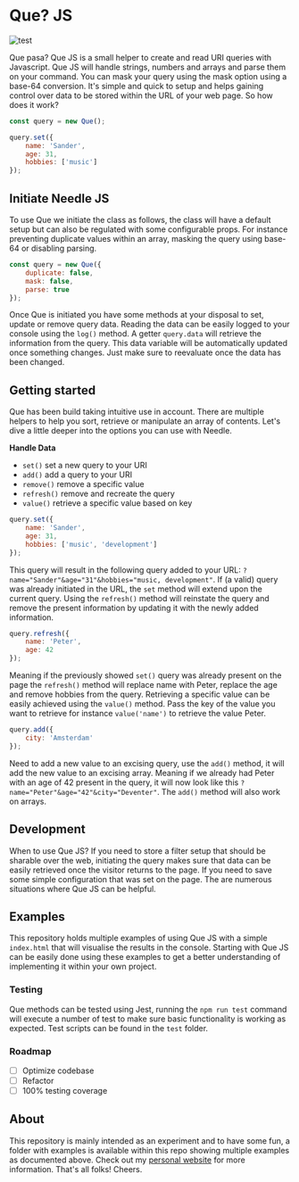 # Que? JS
![test](https://github.com/waxs/que/workflows/test/badge.svg?branch=master)

Que pasa? Que JS is a small helper to create and read URI queries with Javascript. Que JS will handle 
strings, numbers and arrays and parse them on your command. You can mask your query using the mask option using a 
base-64 conversion. It's simple and quick to setup and helps gaining control over data to be stored within the URL of
 your web page. So how does it work?

```javascript
const query = new Que();

query.set({
    name: 'Sander', 
    age: 31,
    hobbies: ['music']
});
```

## Initiate Needle JS
To use Que we initiate the class as follows, the class will have a default setup but can also be regulated 
with some configurable props. For instance preventing duplicate values within an array, masking the query using 
base-64 or disabling parsing. 

```javascript
const query = new Que({
    duplicate: false,
    mask: false,
    parse: true
});
```

Once Que is initiated you have some methods at your disposal to set, update or remove query data. Reading the data 
can be easily logged to your console using the `log()` method. A getter `query.data` will retrieve the information 
from the query. This data variable will be automatically updated once something changes. Just make sure to reevaluate
 once the data has been changed. 
 
## Getting started
Que has been build taking intuitive use in account. There are multiple helpers to help you sort, retrieve or 
manipulate an array of contents. Let's dive a little deeper into the options you can use with Needle. 
 
**Handle Data** 
* `set()` set a new query to your URI
* `add()` add a query to your URI
* `remove()` remove a specific value
* `refresh()` remove and recreate the query
* `value()` retrieve a specific value based on key
  
```javascript
query.set({
    name: 'Sander',
    age: 31,
    hobbies: ['music', 'development']
});
```
This query will result in the following query added to your URL: `?name="Sander"&age="31"&hobbies="music,
development"`. If (a valid) query was already initiated in the URL, the `set` method will extend upon the current 
query. Using the `refresh()` method will reinstate the query and remove the present information by updating it with 
the newly added information. 
```javascript
query.refresh({
    name: 'Peter',
    age: 42
});
```
Meaning if the previously showed `set()` query was already present on the page the `refresh()` method will replace 
name with Peter, replace the age and remove hobbies from the query. Retrieving a specific value can be easily 
achieved using the `value()` method. Pass the key of the value you want to retrieve for instance `value('name')` to 
retrieve the value Peter.
```javascript
query.add({
    city: 'Amsterdam'
});
```
Need to add a new value to an excising query, use the `add()` method, it will add the new value to an excising array.
 Meaning if we already had Peter with an age of 42 present in the query, it will now look like this 
 `?name="Peter"&age="42"&city="Deventer"`. The `add()` method will also work on arrays. 
    
## Development
When to use Que JS? If you need to store a filter setup that should be sharable over the web, initiating the query 
makes sure that data can be easily retrieved once the visitor returns to the page. If you need to save some simple 
configuration that was set on the page. The are numerous situations where Que JS can be helpful. 
    
## Examples
This repository holds multiple examples of using Que JS with a simple `index.html` that will visualise the results in
 the console. Starting with Que JS can be easily done using these examples to get a better understanding of 
 implementing it within your own project. 

### Testing
Que methods can be tested using Jest, running the `npm run test` command will execute a number of test to make 
sure basic functionality is working as expected. Test scripts can be found in the `test` folder.  

### Roadmap
- [ ] Optimize codebase
- [ ] Refactor
- [ ] 100% testing coverage

## About
This repository is mainly intended as an experiment and to have some fun, a folder with examples is available within 
this repo showing multiple examples as documented above. Check out my [personal website](http://sanderhidding.nl) for 
more information. That's all folks! Cheers. 